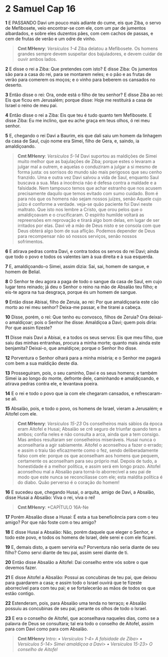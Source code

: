 # 2 Samuel Cap 16

**1** 	E PASSANDO Davi um pouco mais adiante do cume, eis que Ziba, o servo de Mefibosete, veio encontrar-se com ele, com um par de jumentos albardados, e sobre eles duzentos pães, com cem cachos de passas, e cem de frutas de verão e um odre de vinho.

> **Cmt MHenry**: *Versículos 1-4* Ziba delatou a Mefibosete. Os homens grandes sempre devem suspeitar dos bajuladores, e devem cuidar de ouvir ambos lados.

**2** 	E disse o rei a Ziba: Que pretendes com isto? E disse Ziba: Os jumentos são para a casa do rei, para se montarem neles; e o pão e as frutas de verão para comerem os moços; e o vinho para beberem os cansados no deserto.

**3** 	Então disse o rei: Ora, onde está o filho de teu senhor? E disse Ziba ao rei: Eis que ficou em Jerusalém; porque disse: Hoje me restituirá a casa de Israel o reino de meu pai.

**4** 	Então disse o rei a Ziba: Eis que teu é tudo quanto tem Mefibosete. E disse Ziba: Eu me inclino, que eu ache graça em teus olhos, ó rei meu senhor.

**5** 	E, chegando o rei Davi a Baurim, eis que dali saiu um homem da linhagem da casa de Saul, cujo nome era Simei, filho de Gera, e, saindo, ia amaldiçoando.

> **Cmt MHenry**: *Versículos 5-14* Davi suportou as maldições de Simei muito melhor que as bajulações de Ziba; porque estes o levaram a julgar mal a outrem, e aquelas o conduziram a julgar a si mesmo de forma justa: os sorrisos do mundo são mais perigosos que seu cenho franzido. Uma e outra vez Davi salvou a vida de Saul, enquanto Saul buscava a sua. Mas a inocência não é defesa contra a maldade e a falsidade. Nem tampouco temos que achar estranho que nos acusem precisamente daquilo que temos evitado com sumo cuidado. Bom é para nós que os homens não sejam nossos juízes, senão Aquele cujo juízo é conforme a verdade. veja-se quão paciente foi Davi neste maltrato. Que isto nos lembre a Cristo, que orou pelos que o amaldiçoavam e o crucificaram. O espírito humilde voltará as repreensões em reprovação e tirará algo bom delas, em lugar de ser irritados por elas. Davi vê a mão de Deus nisto e se consola com que Deus obterá algo bom de sua aflição. Podemos depender de Deus para recompensar não só nossos serviços, senão nossos sofrimentos.

**6** 	E atirava pedras contra Davi, e contra todos os servos do rei Davi; ainda que todo o povo e todos os valentes iam à sua direita e à sua esquerda.

**7** 	E, amaldiçoando-o Simei, assim dizia: Sai, sai, homem de sangue, e homem de Belial.

**8** 	O Senhor te deu agora a paga de todo o sangue da casa de Saul, em cujo lugar tens reinado; já deu o Senhor o reino na mão de Absalão teu filho; e eis-te agora na tua desgraça, porque és um homem de sangue.

**9** 	Então disse Abisai, filho de Zeruia, ao rei: Por que amaldiçoaria este cão morto ao rei meu senhor? Deixa-me passar, e lhe tirarei a cabeça.

**10** 	Disse, porém, o rei: Que tenho eu convosco, filhos de Zeruia? Ora deixai-o amaldiçoar; pois o Senhor lhe disse: Amaldiçoa a Davi; quem pois diria: Por que assim fizeste?

**11** 	Disse mais Davi a Abisai, e a todos os seus servos: Eis que meu filho, que saiu das minhas entranhas, procura a minha morte; quanto mais ainda este benjamita? Deixai-o, que amaldiçoe; porque o Senhor lho disse.

**12** 	Porventura o Senhor olhará para a minha miséria; e o Senhor me pagará com bem a sua maldição deste dia.

**13** 	Prosseguiram, pois, o seu caminho, Davi e os seus homens; e também Simei ia ao longo do monte, defronte dele, caminhando e amaldiçoando, e atirava pedras contra ele, e levantava poeira.

**14** 	E o rei e todo o povo que ia com ele chegaram cansados, e refrescaram-se ali.

**15** 	Absalão, pois, e todo o povo, os homens de Israel, vieram a Jerusalém; e Aitofel com ele.

> **Cmt MHenry**: *Versículos 15-23* Os conselheiros mais sábios da época eram Aitofel e Husai; Absalão se crê seguro de triunfar quando tem a ambos; confia neles e não consulta a arca, ainda que a tem consigo. Mas ambos resultaram ser conselheiros miseráveis. Husai nunca o aconselharia a agir sabiamente. Aitofel o aconselhou a fazer o errado; e assim o traiu tão eficazmente como o fez, sendo deliberadamente falso com ele: porque os que aconselham aos homens que pequem, certamente os aconselham para seu próprio mal. Depois de tudo, a honestidade é a melhor política, e assim será em longo prazo. Aitofel aconselhou mal a Absalão para torná-lo aborrecível a seu pai de modo que este nunca se reconciliasse com ele; esta maldita política é do diabo. Quão perverso é o coração do homem!

**16** 	E sucedeu que, chegando Husai, o arquita, amigo de Davi, a Absalão, disse Husai a Absalão: Viva o rei, viva o rei!

> **Cmt MHenry**: *CAPÍTULO 16A-Ne

**17** 	Porém Absalão disse a Husai: É esta a tua beneficência para com o teu amigo? Por que não foste com o teu amigo?

**18** 	E disse Husai a Absalão: Não, porém daquele que eleger o Senhor, e todo este povo, e todos os homens de Israel, dele serei e com ele ficarei.

**19** 	E, demais disto, a quem serviria eu? Porventura não seria diante de seu filho? Como servi diante de teu pai, assim serei diante de ti.

**20** 	Então disse Absalão a Aitofel: Dai conselho entre vós sobre o que devemos fazer.

**21** 	E disse Aitofel a Absalão: Possui as concubinas de teu pai, que deixou para guardarem a casa; e assim todo o Israel ouvirá que te fizeste aborrecível para com teu pai; e se fortalecerão as mãos de todos os que estão contigo.

**22** 	Estenderam, pois, para Absalão uma tenda no terraço; e Absalão possuiu as concubinas de seu pai, perante os olhos de todo o Israel.

**23** 	E era o conselho de Aitofel, que aconselhava naqueles dias, como se a palavra de Deus se consultara; tal era todo o conselho de Aitofel, assim para com Davi como para com Absalão.


> **Cmt MHenry** Intro: *• Versículos 1-4*> *A falsidade de Ziba*> *• Versículos 5-14*> *Simei amaldiçoa a Davi*> *• Versículos 15-23*> *O conselho de Aitofel*